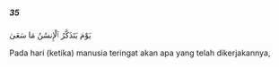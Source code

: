 ##### 35

<span class="ayah">يَوْمَ يَتَذَكَّرُ ٱلْإِنسَٰنُ مَا سَعَىٰ</span>

<span class="ayah_translation">Pada hari (ketika) manusia teringat akan apa yang telah dikerjakannya,</span>
